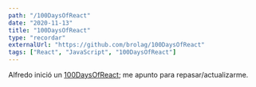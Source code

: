 ```yaml
---
path: "/100DaysOfReact"
date: "2020-11-13"
title: "100DaysOfReact"
type: "recordar"
externalUrl: "https://github.com/brolag/100DaysOfReact"
tags: ["React", "JavaScript", "100DaysOfReact"]
---
```


Alfredo inició un [100DaysOfReact](https://github.com/brolag/100DaysOfReact); me apunto para repasar/actualizarme.
